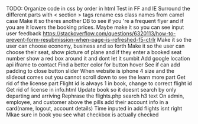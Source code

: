 TODO: 
Organize code in css by order in html Test in FF
and IE Surround the different parts with < section > tags
rename css class names from camel case
Make it so theres another DB to see if you 're a frequent flyer and if you are it lowers the booking prices.
Maybe make it so you can see input user feedback
https://stackoverflow.com/questions/6320113/how-to-prevent-form-resubmission-when-page-is-refreshed-f5-ctrlr
Make it so the user can choose economy, business and so forth
Make it so the user can choose their seat, show picture of plane and if they enter a booked seat number show a red box around it and dont let it sumbit
Add google location api iframe to contact
Find a better color for button hover
See if can add padding to close button slider
When website is iphone 4 size and the slideout comes out you cannot scroll down to see the learn more part
Get rid of the license part
Flight id is always 1 in book, change to correct flight id
Get rid of license in info.html
Update book so it doesnt search by only departing and arriving
Rephrase the flights.php search h3 text
On admin, employee, and customer above the pills add their account info in a card(name, logout, account details)
Time inputed in add flights isnt right
Mkae sure in book you see what checkbox is actually checked